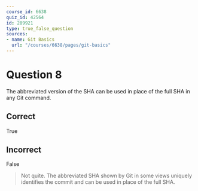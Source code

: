 ```yaml
---
course_id: 6638
quiz_id: 42564
id: 289921
type: true_false_question
sources:
- name: Git Basics
  url: "/courses/6638/pages/git-basics"
---
```


# Question 8

The abbreviated version of the SHA can be used in place of the full SHA in any
Git command.

## Correct

True

## Incorrect

False

> Not quite. The abbreviated SHA shown by Git in some views uniquely identifies
> the commit and can be used in place of the full SHA.
